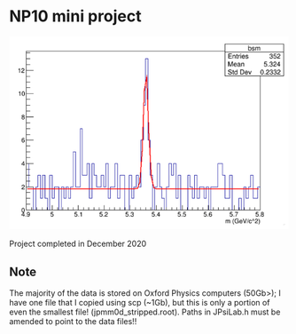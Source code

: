 # NP10 mini project

![plot](./images/README_image.png)

Project completed in December 2020

## Note

The majority of the data is stored on Oxford Physics computers (50Gb>); I have one file that I copied using scp (~1Gb), but this is only a portion of even the smallest file! (jpmm0d_stripped.root). Paths in JPsiLab.h must be amended to point to the data files!!
